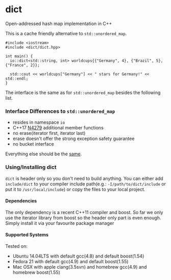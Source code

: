 dict
==========
Open-addressed hash map implementation in C++

This is a cache friendly alternative to `std::unordered_map`. 

```
#include <iostream>
#include <dict/dict.hpp>

int main() {
  io::dict<std::string, int> worldcups{{"Germany", 4}, {"Brazil", 5}, {"France", 2}};
	
  std::cout << worldcups["Germany"] << " stars for Germany!" << std::endl;
}
```

The interface is the same as for `std::unordered_map` besides the following list.


### Interface Differences to `std::unordered_map`

 - resides in namespace `io`
 - C++17 [N4279](https://isocpp.org/files/papers/n4279.html) additional member functions
 - no erase(iterator first, iterator last)
 - erase doesn't offer the strong exception safety guarantee
 - no bucket interface

Everything else should be the [same](http://en.cppreference.com/w/cpp/container/unordered_map).
 
### Using/Installing dict
`dict` is header only so you don't need to build anything. You can either add `include/dict` to your compiler include path(e.g.: `-I/path/to/dict/include` or put it to `/usr/local/include`) or copy the files to your local project.

#### Dependencies
The only dependency is a recent C++11 compiler and boost. So far we only use the iterator library from boost so the header only part is even enough. Simply install it via your favourite package manager

#### Supported Systems
Tested on:

- Ubuntu 14.04LTS with default gcc(4.8) and default boost(1.54) 
- Fedora 21 with default gcc(4.9) and default boost(1.55)
- Mac OSX with apple clang(3.5svn) and homebrew gcc(4.9) and homebrew boost(1.55) 
